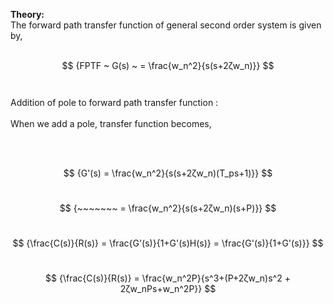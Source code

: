 <script src='https://cdnjs.cloudflare.com/ajax/libs/mathjax/2.7.4/MathJax.js?config=default'></script>

<strong>Theory:</strong> <br>The forward path transfer function of general second order system is given by,
<br>
<br>

$$ {FPTF ~ G(s) ~ = \frac{w_n^2}{s(s+2ζw_n)}} $$
<br>
<br>
Addition of pole to forward path transfer function : <br><br>
When we add a pole, transfer function becomes,

<br>
<br>

$$ {G'(s) = \frac{w_n^2}{s(s+2ζw_n)(T_ps+1)}} $$ 
<br>

$$ {~~~~~~~ = \frac{w_n^2}{s(s+2ζw_n)(s+P)}} $$ 
<br>

$$ {\frac{C(s)}{R(s)} = \frac{G'(s)}{1+G'(s)H(s)} = \frac{G'(s)}{1+G'(s)}} $$
<br>

$$ {\frac{C(s)}{R(s)} = \frac{w_n^2P}{s^3+(P+2ζw_n)s^2 + 2ζw_nPs+w_n^2P}} $$

